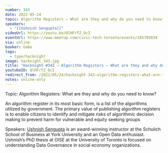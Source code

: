 ```yaml
---
number: 343
date: 2022-05-24
topic: Algorithm Registers – What are they and why do you need to know?
speakers:
  - "[[Ushnish Sengupta]]"
videoUrl: https://youtu.be/QlHFrTZ_OcI
eventUrl: https://www.meetup.com/civic-tech-toronto/events/285705839
via: online
booker: Gabe
tags:
  - type/hacknight
image: hacknight_343.jpg
title: "Hacknight #343 – Algorithm Registers – What are they and why do you need to know?"
youtubeID: QlHFrTZ_OcI
redirect_from: /2022/05/24/hacknight-343-algorithm-registers-what-are-they-and-why-do-you-need-to-know-with-ushnish-sengupta/
notes: online-only
---
```


Topic:
Algorithm Registers: What are they and why do you need to know?

An algorithm register in its most basic form, is a list of the algorithms utilized by government. The primary value of publishing algorithm registers is to enable citizens to identify and mitigate risks of algorithmic decision making to prevent harm for vulnerable and equity seeking groups

Speakers:
[Ushnish Sengupta](https://twitter.com/ultush) is an award-winning instructor at the Schulich School of Business at York University and an Open Data enthusiast. Ushnish’s PhD thesis at OISE at the University of Toronto is focused on understanding Data Governance in social economy organizations.
